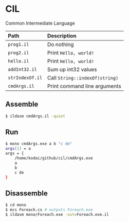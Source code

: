 # CIL

Common Intermediate Language

|Path|Description|
|:---|:---|
| `prog1.il` | Do nothing |
| `prog2.il` | Print `Hello, world!` |
| `hello.il` | Print `Hello, world!` |
| `addInt32.il` |  Sum up int32 values |
| `strIndexOf.il` | Call `String::indexOf(string)` |
| `cmdArgs.il` | Print command line arguments |

## Assemble

```bash
$ ildasm cmdArgs.il -quiet
```

## Run

```bash
$ mono cmdArgs.exe a b "c de"
args[1] = a
args = {
    /home/kodai/github/cil/cmdArgs.exe
    a
    b
    c de
}
```

## Disassemble

```bash
$ cd mono
$ mcs Foreach.cs # outputs Foreach.exe
$ ildasm mono/Foreach.exe -out=Foreach.exe.il
```
